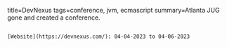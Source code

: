 title=DevNexus
tags=conference, jvm, ecmascript
summary=Atlanta JUG gone and created a conference.
~~~~~~

[Website](https://devnexus.com/): 04-04-2023 to 04-06-2023
